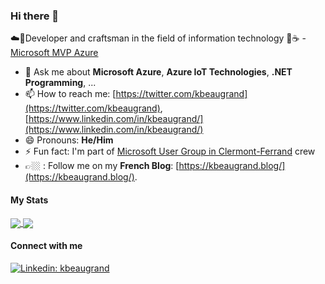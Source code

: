 ### Hi there 👋

<!--
**kbeaugrand/kbeaugrand** is a ✨ _special_ ✨ repository because its `README.md` (this file) appears on your GitHub profile.
-->

☁️🤖Developer and craftsman in the field of information technology 🚀☕️ - [Microsoft MVP Azure](https://mvp.microsoft.com/en-us/PublicProfile/5004641)

- 💬 Ask me about **Microsoft Azure**, **Azure IoT Technologies**, **.NET Programming**, ...
- 📫 How to reach me: [https://twitter.com/kbeaugrand](https://twitter.com/kbeaugrand), [https://www.linkedin.com/in/kbeaugrand/](https://www.linkedin.com/in/kbeaugrand/)
- 😄 Pronouns: **He/Him**
- ⚡ Fun fact: I'm part of [Microsoft User Group in Clermont-Ferrand](https://www.meetup.com/MugInClermont/) crew
- 👉🏼 : Follow me on my **French Blog**: [https://kbeaugrand.blog/](https://kbeaugrand.blog/).

#### My Stats

<a href="https://github.com/anuraghazra/github-readme-stats">
  <img align="center" src="https://github-readme-stats.vercel.app/api?username=kbeaugrand" />
</a>
<a href="https://github.com/anuraghazra/convoychat">
  <img align="center" src="https://github-readme-stats.vercel.app/api/top-langs/?username=kbeaugrand&layout=compact&hide=c" />
</a>

#### Connect with me 

[![Linkedin: kbeaugrand](https://img.shields.io/badge/-kbeaugrand-blue?style=flat-square&logo=Linkedin&logoColor=white&link=https://www.linkedin.com/in/kbeaugrand)](https://www.linkedin.com/in/kbeaugrand)
